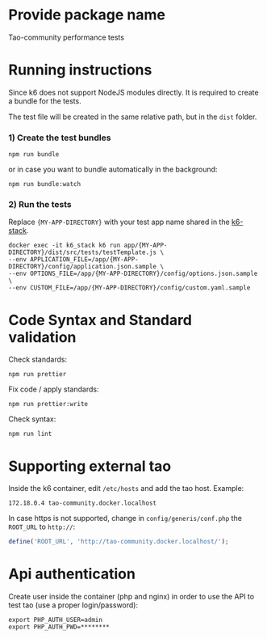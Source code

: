 # Provide package name

Tao-community performance tests

# Running instructions

Since k6 does not support NodeJS modules directly. It is required to create a bundle for the tests.

The test file will be created in the same relative path, but in the `dist` folder.

### 1) Create the test bundles

```
npm run bundle
```

or in case you want to bundle automatically in the background: 

```
npm run bundle:watch
```

### 2) Run the tests

Replace `{MY-APP-DIRECTORY}` with your test app name shared in the [k6-stack](https://github.com/oat-sa/k6-stack/tree/feature/stack).

```shell script
docker exec -it k6_stack k6 run app/{MY-APP-DIRECTORY}/dist/src/tests/testTemplate.js \
--env APPLICATION_FILE=/app/{MY-APP-DIRECTORY}/config/application.json.sample \
--env OPTIONS_FILE=/app/{MY-APP-DIRECTORY}/config/options.json.sample \
--env CUSTOM_FILE=/app/{MY-APP-DIRECTORY}/config/custom.yaml.sample
```

# Code Syntax and Standard validation

Check standards:

````shell
npm run prettier
````

Fix code / apply standards:

````shell
npm run prettier:write
````

Check syntax:

````shell
npm run lint
````

# Supporting external tao

Inside the k6 container, edit `/etc/hosts` and add the tao host. Example:

```shell
172.18.0.4 tao-community.docker.localhost
```

In case https is not supported, change in `config/generis/conf.php` the `ROOT_URL` to `http://`: 

```php
define('ROOT_URL', 'http://tao-community.docker.localhost/');
```

# Api authentication 

Create user inside the container (php and nginx) in order to use the API to test tao (use a proper login/password):

```shell
export PHP_AUTH_USER=admin
export PHP_AUTH_PWD=********
```
